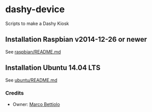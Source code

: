 # dashy-device
Scripts to make a Dashy Kiosk

## Installation Raspbian v2014-12-26 or newer
See [raspbian/README.md](raspbian/README.md)

## Installation Ubuntu 14.04 LTS
See [ubuntu/README.md](ubuntu/README.md)

### Credits

- Owner: [Marco Bettiolo](http://github.com/bettiolo)
